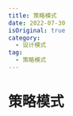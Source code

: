 ```yaml
---
title: 策略模式
date: 2022-07-30
isOriginal: true
category:
  - 设计模式
tag:
  - 策略模式
---
```


# 策略模式

<!-- more -->